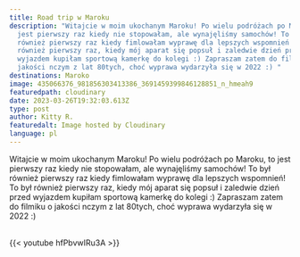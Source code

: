 ```yaml
---
title: Road trip w Maroku
description: "Witajcie w moim ukochanym Maroku! Po wielu podróżach po Maroku, to
  jest pierwszy raz kiedy nie stopowałam, ale wynajęliśmy samochów! To był
  również pierwszy raz kiedy fimlowałam wyprawę dla lepszych wspomnień! To był
  również pierwszy raz, kiedy mój aparat się popsuł i zaledwie dzień przed
  wyjazdem kupiłam sportową kamerkę do kolegi :) Zapraszam zatem do filmiku o
  jakości nczym z lat 80tych, choć wyprawa wydarzyła się w 2022 :) "
destinations: Maroko
image: 435066376_981856303413386_3691459399846128851_n_hmeah9
featuredpath: cloudinary
date: 2023-03-26T19:32:03.613Z
type: post
author: Kitty R.
featuredalt: Image hosted by Cloudinary
language: pl
---
```

<!--StartFragment-->

Witajcie w moim ukochanym Maroku! Po wielu podróżach po Maroku, to jest pierwszy raz kiedy nie stopowałam, ale wynajęliśmy samochów! To był również pierwszy raz kiedy fimlowałam wyprawę dla lepszych wspomnień! To był również pierwszy raz, kiedy mój aparat się popsuł i zaledwie dzień przed wyjazdem kupiłam sportową kamerkę do kolegi :)  Zapraszam zatem do filmiku o jakości nczym z lat 80tych, choć wyprawa wydarzyła się w 2022 :) 



<br>{{< youtube hfPbvwIRu3A >}}</br>

<!--EndFragment-->